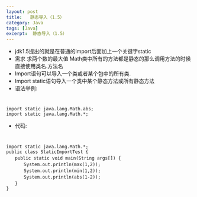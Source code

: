 ```yaml
---
layout: post
title:   静态导入（1.5）
category: Java
tags: [Java]
excerpt:  静态导入（1.5）
---
```



- jdk1.5提出的就是在普通的import后面加上一个关键字static 
- 需求 求两个数的最大值 Math类中所有的方法都是静态的那么调用方法的时候直接使用类名.方法名
- Import语句可以导入一个类或者某个包中的所有类. 
- Import static语句导入一个类中某个静态方法或所有静态方法 
- 语法举例:

#

	import static java.lang.Math.abs; 
	import static java.lang.Math.*; 

- 代码: 

#

	import static java.lang.Math.*; 
	public class StaticImportTest { 
	　　public static void main(String args[]) { 
	　　　　System.out.println(max(1,2)); 
	　　　　System.out.println(min(1,2)); 
	　　　　System.out.println(abs(1-2)); 
	　　} 
	}
